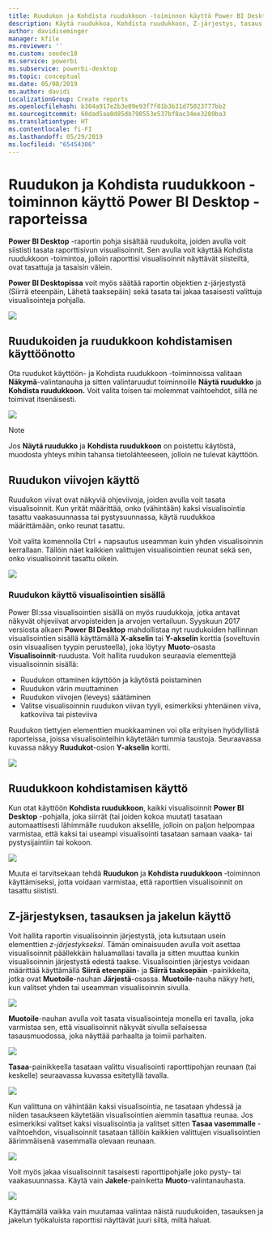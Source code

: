 ```yaml
---
title: Ruudukon ja Kohdista ruudukkoon -toiminnon käyttö Power BI Desktop -raporteissa
description: Käytä ruudukkoa, Kohdista ruudukkoon, Z-järjestys, tasaus ja jakelu Power BI Desktop-raporteissa
author: davidiseminger
manager: kfile
ms.reviewer: ''
ms.custom: seodec18
ms.service: powerbi
ms.subservice: powerbi-desktop
ms.topic: conceptual
ms.date: 05/08/2019
ms.author: davidi
LocalizationGroup: Create reports
ms.openlocfilehash: b304a917e2b3e09e93f7f01b3b31d75023777bb2
ms.sourcegitcommit: 60dad5aa0d85db790553e537bf8ac34ee3289ba3
ms.translationtype: HT
ms.contentlocale: fi-FI
ms.lasthandoff: 05/29/2019
ms.locfileid: "65454306"
---
```

# <a name="use-gridlines-and-snap-to-grid-in-power-bi-desktop-reports"></a>Ruudukon ja Kohdista ruudukkoon -toiminnon käyttö Power BI Desktop -raporteissa
**Power BI Desktop** -raportin pohja sisältää ruudukoita, joiden avulla voit siististi tasata raporttisivun visualisoinnit. Sen avulla voit käyttää Kohdista ruudukkoon -toimintoa, jolloin raporttisi visualisoinnit näyttävät siisteiltä, ovat tasattuja ja tasaisin välein.

**Power BI Desktopissa** voit myös säätää raportin objektien z-järjestystä (Siirrä eteenpäin, Lähetä taaksepäin) sekä tasata tai jakaa tasaisesti valittuja visualisointeja pohjalla.

![](media/desktop-gridlines-snap-to-grid/snap-to-grid_0.png)

## <a name="enabling-gridlines-and-snap-to-grid"></a>Ruudukoiden ja ruudukkoon kohdistamisen käyttöönotto
Ota ruudukot käyttöön- ja Kohdista ruudukkoon -toiminnoissa valitaan **Näkymä**-valintanauha ja sitten valintaruudut toiminnoille **Näytä ruudukko** ja **Kohdista ruudukkoon.** Voit valita toisen tai molemmat vaihtoehdot, sillä ne toimivat itsenäisesti.

![](media/desktop-gridlines-snap-to-grid/snap-to-grid_1.png)

> [!NOTE]
> Jos **Näytä ruudukko** ja **Kohdista ruudukkoon** on poistettu käytöstä, muodosta yhteys mihin tahansa tietolähteeseen, jolloin ne tulevat käyttöön.

## <a name="using-gridlines"></a>Ruudukon viivojen käyttö
Ruudukon viivat ovat näkyviä ohjeviivoja, joiden avulla voit tasata visualisoinnit. Kun yrität määrittää, onko (vähintään) kaksi visualisointia tasattu vaakasuunnassa tai pystysuunnassa, käytä ruudukkoa määrittämään, onko reunat tasattu.

Voit valita komennolla Ctrl + napsautus useamman kuin yhden visualisoinnin kerrallaan. Tällöin näet kaikkien valittujen visualisointien reunat sekä sen, onko visualisoinnit tasattu oikein.

![](media/desktop-gridlines-snap-to-grid/snap-to-grid_2.png)

### <a name="using-gridlines-inside-visuals"></a>Ruudukon käyttö visualisointien sisällä
Power BI:ssa visualisointien sisällä on myös ruudukkoja, jotka antavat näkyvät ohjeviivat arvopisteiden ja arvojen vertailuun. Syyskuun 2017 versiosta alkaen **Power BI Desktop** mahdollistaa nyt ruudukoiden hallinnan visualisointien sisällä käyttämällä **X-akselin** tai **Y-akselin** korttia (soveltuvin osin visuaalisen tyypin perusteella), joka löytyy **Muoto**-osasta **Visualisoinnit**-ruudusta. Voit hallita ruudukon seuraavia elementtejä visualisoinnin sisällä:

* Ruudukon ottaminen käyttöön ja käytöstä poistaminen
* Ruudukon värin muuttaminen
* Ruudukon viivojen (leveys) säätäminen
* Valitse visualisoinnin ruudukon viivan tyyli, esimerkiksi yhtenäinen viiva, katkoviiva tai pisteviiva

Ruudukon tiettyjen elementtien muokkaaminen voi olla erityisen hyödyllistä raporteissa, joissa visualisointeihin käytetään tummia taustoja. Seuraavassa kuvassa näkyy **Ruudukot**-osion **Y-akselin** kortti.

![](media/desktop-gridlines-snap-to-grid/snap-to-grid_9.png)

## <a name="using-snap-to-grid"></a>Ruudukkoon kohdistamisen käyttö
Kun otat käyttöön **Kohdista ruudukkoon**, kaikki visualisoinnit **Power BI Desktop** -pohjalla, joka siirrät (tai joiden kokoa muutat) tasataan automaattisesti lähimmälle ruudukon akselille, jolloin on paljon helpompaa varmistaa, että kaksi tai useampi visualisointi tasataan samaan vaaka- tai pystysijaintiin tai kokoon.

![](media/desktop-gridlines-snap-to-grid/snap-to-grid_3.png)

Muuta ei tarvitsekaan tehdä **Ruudukon** ja **Kohdista ruudukkoon** -toiminnon käyttämiseksi, jotta voidaan varmistaa, että raporttien visualisoinnit on tasattu siististi.

## <a name="using-z-order-align-and-distribute"></a>Z-järjestyksen, tasauksen ja jakelun käyttö
Voit hallita raportin visualisoinnin järjestystä, jota kutsutaan usein elementtien *z-järjestykseksi*. Tämän ominaisuuden avulla voit asettaa visualisoinnit päällekkäin haluamallasi tavalla ja sitten muuttaa kunkin visualisoinnin järjestystä edestä taakse. Visualisointien järjestys voidaan määrittää käyttämällä **Siirrä eteenpäin**- ja **Siirrä taaksepäin** -painikkeita, jotka ovat **Muotoile**-nauhan **Järjestä**-osassa. **Muotoile**-nauha näkyy heti, kun valitset yhden tai useamman visualisoinnin sivulla.

![](media/desktop-gridlines-snap-to-grid/snap-to-grid_4.png)

**Muotoile**-nauhan avulla voit tasata visualisointeja monella eri tavalla, joka varmistaa sen, että visualisoinnit näkyvät sivulla sellaisessa tasausmuodossa, joka näyttää parhaalta ja toimii parhaiten.

![](media/desktop-gridlines-snap-to-grid/snap-to-grid_5.png)

**Tasaa**-painikkeella tasataan valittu visualisointi raporttipohjan reunaan (tai keskelle) seuraavassa kuvassa esitetyllä tavalla.

![](media/desktop-gridlines-snap-to-grid/snap-to-grid_6.png)

Kun valittuna on vähintään kaksi visualisointia, ne tasataan yhdessä ja niiden tasaukseen käytetään visualisointien aiemmin tasattua reunaa. Jos esimerkiksi valitset kaksi visualisointia ja valitset sitten **Tasaa vasemmalle** -vaihtoehdon, visualisoinnit tasataan tällöin kaikkien valittujen visualisointien äärimmäisenä vasemmalla olevaan reunaan.

![](media/desktop-gridlines-snap-to-grid/snap-to-grid_7.png)

Voit myös jakaa visualisoinnit tasaisesti raporttipohjalle joko pysty- tai vaakasuunnassa. Käytä vain **Jakele**-painiketta **Muoto**-valintanauhasta.

![](media/desktop-gridlines-snap-to-grid/snap-to-grid_8.png)

Käyttämällä vaikka vain muutamaa valintaa näistä ruudukoiden, tasauksen ja jakelun työkaluista raporttisi näyttävät juuri siltä, miltä haluat.

